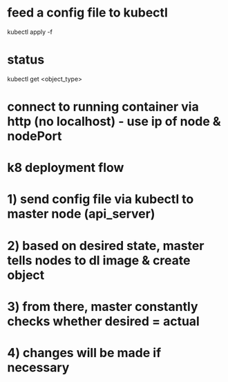# feed a config file to kubectl
kubectl apply -f <filename>

# status
kubectl get <object_type>

# connect to running container via http (no localhost) - use ip of node & nodePort


# k8 deployment flow
# 1) send config file via kubectl to master node (api_server)
# 2) based on desired state, master tells nodes to dl image & create object 
# 3) from there, master constantly checks whether desired = actual
# 4) changes will be made if necessary 
